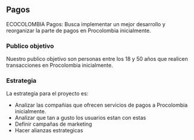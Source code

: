 
## Pagos

ECOCOLOMBIA Pagos: Busca implementar un mejor desarrollo y reorganizar la parte de pagos en Procolombia inicialmente.

### Publico objetivo

Nuestro publico objetivo son personas entre los 18 y 50 años que realicen transacciones en Procolombia inicialmente.

### Estrategia

La estrategia para el proyecto es:

* Analizar las compañias que ofrecen servicios de pagos a Procolombia inicialmente.
* Analizar que tan a gusto los usuarios estan con estas
* Definir campañas de marketing
* Hacer alianzas estrategicas
